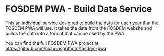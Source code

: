 # FOSDEM PWA - Build Data Service

This an individual service designed to build the data for each year that the FOSDEM PWA will use. It takes the data from the FOSDEM website and builds the data into a format that can be used by the PWA.

You can find the full FOSDEM PWA project at https://github.com/nicholasgriffintn/fosdem-pwa